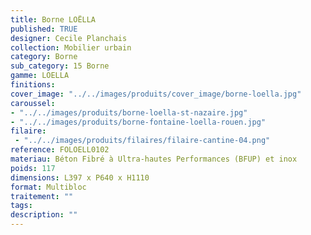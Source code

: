 ```yaml
---
title: Borne LOËLLA
published: TRUE
designer: Cecile Planchais
collection: Mobilier urbain
category: Borne
sub_category: 15 Borne
gamme: LOELLA
finitions: 
cover_image: "../../images/produits/cover_image/borne-loella.jpg"
caroussel: 
- "../../images/produits/borne-loella-st-nazaire.jpg"
- "../../images/produits/borne-fontaine-loella-rouen.jpg"
filaire: 
 - "../../images/produits/filaires/filaire-cantine-04.png"
reference: FOLOELL0102
materiau: Béton Fibré à Ultra-hautes Performances (BFUP) et inox
poids: 117
dimensions: L397 x P640 x H1110 
format: Multibloc
traitement: ""
tags: 
description: ""
---
```

